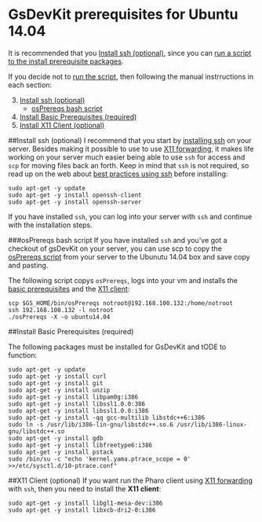 # GsDevKit prerequisites for Ubuntu 14.04 
It is recommended that you [Install ssh (optional)](#install-ssh-optional), since you can [run a script to the install prerequisite packages](#osPrereqs-bash-script).

If you decide not to [run the script](#osPrereqs-bash-script), then following the manual instrructions in each section:

3. [Install ssh (optional)](#install-ssh-optional)
   - [osPrereqs bash script](#osPrereqs-bash-script)
1. [Install Basic Prerequisites (required)](#install-basic-prerequisites-required)
2. [Install X11 Client (optional)](#install-x11-client-optional)

##Install ssh (optional)
I recommend that you start by [installing ssh][2] on your server.
Besides making it possible to use to use [X11 forwarding][1], it makes life working on your server much easier being able to use `ssh` for access and `scp` for moving files back an forth.
Keep in mind that `ssh` is not required, so read up on the web about [best practices using ssh][4] before installing:

```
sudo apt-get -y update
sudo apt-get -y install openssh-client
sudo apt-get -y install openssh-server
```

If you have installed `ssh`, you can log into your server with `ssh` and continue with the installation steps.

###osPrereqs bash script
If you have installed `ssh` and you've got a checkout of gsDevKit on your server, you can use scp to copy the [osPrereqs script][3] from your server to the Ubunutu 14.04 box and save copy and pasting.

The following script copys `osPrereqs`, logs into your vm and installs the [basic prerequisites](#install-basic-prerequisites) and the [X11 client](#install-x11-client):

```
scp $GS_HOME/bin/osPrereqs notroot@192.168.100.132:/home/notroot
ssh 192.168.100.132 -l notroot
./osPrereqs -X -o ubuntu14.04
```

##Install Basic Prerequisites (required)

The following packages must be installed for GsDevKit and tODE to function:

```
sudo apt-get -y update
sudo apt-get -y install curl
sudo apt-get -y install git
sudo apt-get -y install unzip
sudo apt-get -y install libpam0g:i386
sudo apt-get -y install libssl1.0.0:386
sudo apt-get -y install libssl1.0.0:i386
sudo apt-get -y install -qq gcc-multilib libstdc++6:i386
sudo ln -s /usr/lib/i386-lin-gnu/libstdc++.so.6 /usr/lib/i386-linux-gnu/libstdc++.so
sudo apt-get -y install gdb
sudo apt-get -y install libfreetype6:i386
sudo apt-get -y install pstack
sudo /bin/su -c "echo 'kernel.yama.ptrace_scope = 0' >>/etc/sysctl.d/10-ptrace.conf"
```

##X11 Client (optional)
If you want run the Pharo client using [X11 forwarding][1] with `ssh`, then you need to install the **X11 client**:

```
sudo apt-get -y install libgl1-mesa-dev:i386
sudo apt-get -y install libxcb-dri2-0:i386
```

[1]: http://unix.stackexchange.com/questions/12755/how-to-forward-x-over-ssh-from-ubuntu-machine
[2]: https://help.ubuntu.com/14.04/serverguide/openssh-server.html
[3]: ../../bin/osPrereqs
[4]: http://www.cyberciti.biz/tips/linux-unix-bsd-openssh-server-best-practices.html


